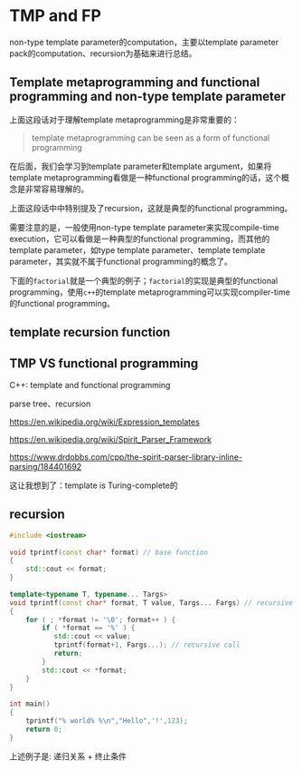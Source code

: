 # TMP and FP

non-type template parameter的computation，主要以template parameter pack的computation、recursion为基础来进行总结。



## Template metaprogramming and functional programming and non-type template parameter

上面这段话对于理解template metaprogramming是非常重要的：

> template metaprogramming can be seen as a form of functional programming

在后面，我们会学习到template parameter和template argument，如果将template metaprogramming看做是一种functional programming的话，这个概念是非常容易理解的。

上面这段话中中特别提及了recursion，这就是典型的functional programming。

需要注意的是，一般使用non-type template parameter来实现compile-time execution，它可以看做是一种典型的functional programming，而其他的template parameter，如type template parameter、template template parameter，其实就不属于functional programming的概念了。

下面的`factorial`就是一个典型的例子；`factorial`的实现是典型的functional programming，使用`c++`的template metaprogramming可以实现compiler-time的functional programming。





## template recursion function





## TMP VS functional programming

C++: template and functional programming 

parse tree、recursion 

https://en.wikipedia.org/wiki/Expression_templates 

https://en.wikipedia.org/wiki/Spirit_Parser_Framework 

https://www.drdobbs.com/cpp/the-spirit-parser-library-inline-parsing/184401692 

这让我想到了：template is Turing-complete的



## recursion

```C++
#include <iostream>
 
void tprintf(const char* format) // base function
{
    std::cout << format;
}
 
template<typename T, typename... Targs>
void tprintf(const char* format, T value, Targs... Fargs) // recursive variadic function
{
    for ( ; *format != '\0'; format++ ) {
        if ( *format == '%' ) {
           std::cout << value;
           tprintf(format+1, Fargs...); // recursive call
           return;
        }
        std::cout << *format;
    }
}
 
int main()
{
    tprintf("% world% %\n","Hello",'!',123);
    return 0;
}
```



上述例子是: 递归关系 + 终止条件